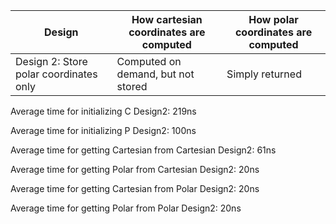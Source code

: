 | Design | How cartesian coordinates are computed | How polar coordinates are computed |
| --- | --- | --- |
| Design 2: Store polar coordinates only | Computed on demand, but not stored| Simply returned |

Average time for initializing C Design2: 219ns

Average time for initializing P Design2: 100ns

Average time for getting Cartesian from Cartesian Design2: 61ns

Average time for getting Polar from Cartesian Design2: 20ns

Average time for getting Cartesian from Polar Design2: 20ns

Average time for getting Polar from Polar Design2: 20ns
